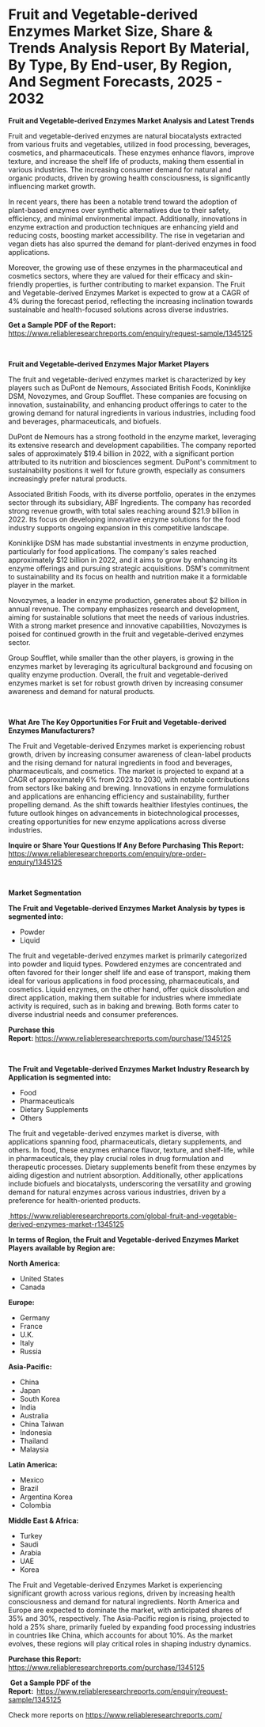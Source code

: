 <p><h1>Fruit and Vegetable-derived Enzymes Market Size, Share & Trends Analysis Report By Material, By Type, By End-user, By Region, And Segment Forecasts, 2025 - 2032</h1></p><p><strong>Fruit and Vegetable-derived Enzymes Market Analysis and Latest Trends</strong></p>
<p><p>Fruit and vegetable-derived enzymes are natural biocatalysts extracted from various fruits and vegetables, utilized in food processing, beverages, cosmetics, and pharmaceuticals. These enzymes enhance flavors, improve texture, and increase the shelf life of products, making them essential in various industries. The increasing consumer demand for natural and organic products, driven by growing health consciousness, is significantly influencing market growth. </p><p>In recent years, there has been a notable trend toward the adoption of plant-based enzymes over synthetic alternatives due to their safety, efficiency, and minimal environmental impact. Additionally, innovations in enzyme extraction and production techniques are enhancing yield and reducing costs, boosting market accessibility. The rise in vegetarian and vegan diets has also spurred the demand for plant-derived enzymes in food applications.</p><p>Moreover, the growing use of these enzymes in the pharmaceutical and cosmetics sectors, where they are valued for their efficacy and skin-friendly properties, is further contributing to market expansion. The Fruit and Vegetable-derived Enzymes Market is expected to grow at a CAGR of 4% during the forecast period, reflecting the increasing inclination towards sustainable and health-focused solutions across diverse industries.</p></p>
<p><strong>Get a Sample PDF of the Report:&nbsp;</strong> <a href="https://www.reliableresearchreports.com/enquiry/request-sample/1345125?utm_campaign=2102&utm_medium=2&utm_source=Github&utm_content=ia&utm_term=02022025&utm_id=fruit-and-vegetable-derived-enzymes">https://www.reliableresearchreports.com/enquiry/request-sample/1345125</a></p>
<p>&nbsp;</p>
<p><strong>Fruit and Vegetable-derived Enzymes Major Market Players</strong></p>
<p><p>The fruit and vegetable-derived enzymes market is characterized by key players such as DuPont de Nemours, Associated British Foods, Koninklijke DSM, Novozymes, and Group Soufflet. These companies are focusing on innovation, sustainability, and enhancing product offerings to cater to the growing demand for natural ingredients in various industries, including food and beverages, pharmaceuticals, and biofuels.</p><p>DuPont de Nemours has a strong foothold in the enzyme market, leveraging its extensive research and development capabilities. The company reported sales of approximately $19.4 billion in 2022, with a significant portion attributed to its nutrition and biosciences segment. DuPont's commitment to sustainability positions it well for future growth, especially as consumers increasingly prefer natural products.</p><p>Associated British Foods, with its diverse portfolio, operates in the enzymes sector through its subsidiary, ABF Ingredients. The company has recorded strong revenue growth, with total sales reaching around $21.9 billion in 2022. Its focus on developing innovative enzyme solutions for the food industry supports ongoing expansion in this competitive landscape.</p><p>Koninklijke DSM has made substantial investments in enzyme production, particularly for food applications. The company's sales reached approximately $12 billion in 2022, and it aims to grow by enhancing its enzyme offerings and pursuing strategic acquisitions. DSM's commitment to sustainability and its focus on health and nutrition make it a formidable player in the market.</p><p>Novozymes, a leader in enzyme production, generates about $2 billion in annual revenue. The company emphasizes research and development, aiming for sustainable solutions that meet the needs of various industries. With a strong market presence and innovative capabilities, Novozymes is poised for continued growth in the fruit and vegetable-derived enzymes sector.</p><p>Group Soufflet, while smaller than the other players, is growing in the enzymes market by leveraging its agricultural background and focusing on quality enzyme production. Overall, the fruit and vegetable-derived enzymes market is set for robust growth driven by increasing consumer awareness and demand for natural products.</p></p>
<p>&nbsp;</p>
<p><strong>What Are The Key Opportunities For Fruit and Vegetable-derived Enzymes Manufacturers?</strong></p>
<p><p>The Fruit and Vegetable-derived Enzymes market is experiencing robust growth, driven by increasing consumer awareness of clean-label products and the rising demand for natural ingredients in food and beverages, pharmaceuticals, and cosmetics. The market is projected to expand at a CAGR of approximately 6% from 2023 to 2030, with notable contributions from sectors like baking and brewing. Innovations in enzyme formulations and applications are enhancing efficiency and sustainability, further propelling demand. As the shift towards healthier lifestyles continues, the future outlook hinges on advancements in biotechnological processes, creating opportunities for new enzyme applications across diverse industries.</p></p>
<p><strong>Inquire or Share Your Questions If Any Before Purchasing This Report:</strong> <a href="https://www.reliableresearchreports.com/enquiry/pre-order-enquiry/1345125?utm_campaign=2102&utm_medium=2&utm_source=Github&utm_content=ia&utm_term=02022025&utm_id=fruit-and-vegetable-derived-enzymes">https://www.reliableresearchreports.com/enquiry/pre-order-enquiry/1345125</a></p>
<p>&nbsp;</p>
<p><strong>Market Segmentation</strong></p>
<p><strong>The Fruit and Vegetable-derived Enzymes Market Analysis by types is segmented into:</strong></p>
<p><ul><li>Powder</li><li>Liquid</li></ul></p>
<p><p>The fruit and vegetable-derived enzymes market is primarily categorized into powder and liquid types. Powdered enzymes are concentrated and often favored for their longer shelf life and ease of transport, making them ideal for various applications in food processing, pharmaceuticals, and cosmetics. Liquid enzymes, on the other hand, offer quick dissolution and direct application, making them suitable for industries where immediate activity is required, such as in baking and brewing. Both forms cater to diverse industrial needs and consumer preferences.</p></p>
<p><strong>Purchase this Report:&nbsp;</strong><a href="https://www.reliableresearchreports.com/purchase/1345125?utm_campaign=2102&utm_medium=2&utm_source=Github&utm_content=ia&utm_term=02022025&utm_id=fruit-and-vegetable-derived-enzymes">https://www.reliableresearchreports.com/purchase/1345125</a></p>
<p>&nbsp;</p>
<p><strong>The Fruit and Vegetable-derived Enzymes Market Industry Research by Application is segmented into:</strong></p>
<p><ul><li>Food</li><li>Pharmaceuticals</li><li>Dietary Supplements</li><li>Others</li></ul></p>
<p><p>The fruit and vegetable-derived enzymes market is diverse, with applications spanning food, pharmaceuticals, dietary supplements, and others. In food, these enzymes enhance flavor, texture, and shelf-life, while in pharmaceuticals, they play crucial roles in drug formulation and therapeutic processes. Dietary supplements benefit from these enzymes by aiding digestion and nutrient absorption. Additionally, other applications include biofuels and biocatalysts, underscoring the versatility and growing demand for natural enzymes across various industries, driven by a preference for health-oriented products.</p></p>
<p><a href="https://www.reliableresearchreports.com/global-fruit-and-vegetable-derived-enzymes-market-r1345125?utm_campaign=2102&utm_medium=2&utm_source=Github&utm_content=ia&utm_term=02022025&utm_id=fruit-and-vegetable-derived-enzymes">&nbsp;https://www.reliableresearchreports.com/global-fruit-and-vegetable-derived-enzymes-market-r1345125</a></p>
<p><strong>In terms of Region, the Fruit and Vegetable-derived Enzymes Market Players available by Region are:</strong></p>
<p>
    <p> <strong> North America: </strong>
        <ul>
            <li>United States</li>
            <li>Canada</li>
        </ul>
        </p> 
    <p> <strong> Europe: </strong>
        <ul>
            <li>Germany</li>
            <li>France</li>
            <li>U.K.</li>
            <li>Italy</li>
            <li>Russia</li>
        </ul>
        </p> 
    <p> <strong> Asia-Pacific: </strong>
        <ul>
            <li>China</li>
            <li>Japan</li>
            <li>South Korea</li>
            <li>India</li>
            <li>Australia</li>
            <li>China Taiwan</li>
            <li>Indonesia</li>
            <li>Thailand</li>
            <li>Malaysia</li>
        </ul>
        </p> 
    <p> <strong> Latin America: </strong>
        <ul>
            <li>Mexico</li>
            <li>Brazil</li>
            <li>Argentina Korea</li>
            <li>Colombia</li>
        </ul>
        </p> 
    <p> <strong> Middle East & Africa: </strong>
        <ul>
            <li>Turkey</li>
            <li>Saudi</li>
            <li>Arabia</li>
            <li>UAE</li>
            <li>Korea</li>
        </ul>
    </p>
    </p>
<p><p>The Fruit and Vegetable-derived Enzymes Market is experiencing significant growth across various regions, driven by increasing health consciousness and demand for natural ingredients. North America and Europe are expected to dominate the market, with anticipated shares of 35% and 30%, respectively. The Asia-Pacific region is rising, projected to hold a 25% share, primarily fueled by expanding food processing industries in countries like China, which accounts for about 10%. As the market evolves, these regions will play critical roles in shaping industry dynamics.</p></p>
<p><strong>Purchase this Report: </strong><a href="https://www.reliableresearchreports.com/purchase/1345125?utm_campaign=2102&utm_medium=2&utm_source=Github&utm_content=ia&utm_term=02022025&utm_id=fruit-and-vegetable-derived-enzymes">https://www.reliableresearchreports.com/purchase/1345125</a></p>
<p>&nbsp;<strong>Get a Sample PDF of the Report:&nbsp;&nbsp;</strong><a href="https://www.reliableresearchreports.com/enquiry/request-sample/1345125?utm_campaign=2102&utm_medium=2&utm_source=Github&utm_content=ia&utm_term=02022025&utm_id=fruit-and-vegetable-derived-enzymes">https://www.reliableresearchreports.com/enquiry/request-sample/1345125</a></p>
<p><strong></strong></p>
<p>Check more reports on <a href="https://www.reliableresearchreports.com/?utm_campaign=2102&utm_medium=2&utm_source=Github&utm_content=ia&utm_term=02022025&utm_id=fruit-and-vegetable-derived-enzymes">https://www.reliableresearchreports.com/</a></p>